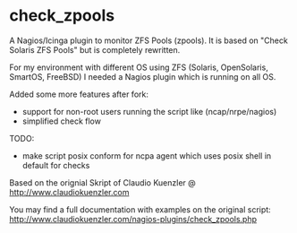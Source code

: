 check_zpools
============

A Nagios/Icinga plugin to monitor ZFS Pools (zpools).
It is based on "Check Solaris ZFS Pools" but is completely rewritten.

For my environment with different OS using ZFS (Solaris, OpenSolaris, SmartOS, FreeBSD) I needed a Nagios plugin which is running on all OS. 

Added some more features after fork:

- support for non-root users running the script like (ncap/nrpe/nagios)
- simplified check flow

TODO:
- make script posix conform for ncpa agent which uses posix shell in default for checks

Based on the orignial Skript of Claudio Kuenzler @ http://www.claudiokuenzler.com

You may find a full documentation with examples on the original script:
http://www.claudiokuenzler.com/nagios-plugins/check_zpools.php
